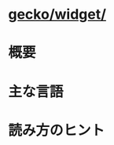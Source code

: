 # [gecko/widget/](http://mxr.mozilla.org/mozilla-b2g28_v1_3/source/widget/)

# 概要

# 主な言語

# 読み方のヒント
